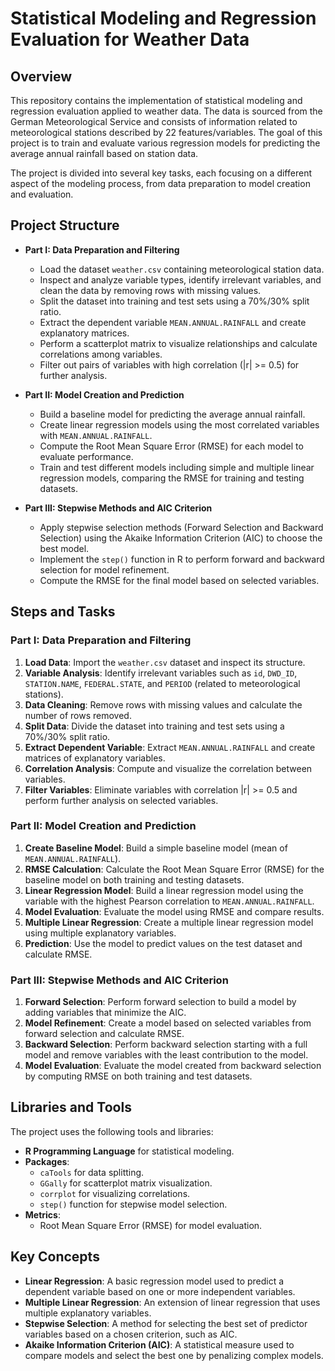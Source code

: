 # Statistical Modeling and Regression Evaluation for Weather Data

## Overview

This repository contains the implementation of statistical modeling and regression evaluation applied to weather data. The data is sourced from the German Meteorological Service and consists of information related to meteorological stations described by 22 features/variables. The goal of this project is to train and evaluate various regression models for predicting the average annual rainfall based on station data.

The project is divided into several key tasks, each focusing on a different aspect of the modeling process, from data preparation to model creation and evaluation.

## Project Structure

- **Part I: Data Preparation and Filtering**
    - Load the dataset `weather.csv` containing meteorological station data.
    - Inspect and analyze variable types, identify irrelevant variables, and clean the data by removing rows with missing values.
    - Split the dataset into training and test sets using a 70%/30% split ratio.
    - Extract the dependent variable `MEAN.ANNUAL.RAINFALL` and create explanatory matrices.
    - Perform a scatterplot matrix to visualize relationships and calculate correlations among variables.
    - Filter out pairs of variables with high correlation (|r| >= 0.5) for further analysis.

- **Part II: Model Creation and Prediction**
    - Build a baseline model for predicting the average annual rainfall.
    - Create linear regression models using the most correlated variables with `MEAN.ANNUAL.RAINFALL`.
    - Compute the Root Mean Square Error (RMSE) for each model to evaluate performance.
    - Train and test different models including simple and multiple linear regression models, comparing the RMSE for training and testing datasets.

- **Part III: Stepwise Methods and AIC Criterion**
    - Apply stepwise selection methods (Forward Selection and Backward Selection) using the Akaike Information Criterion (AIC) to choose the best model.
    - Implement the `step()` function in R to perform forward and backward selection for model refinement.
    - Compute the RMSE for the final model based on selected variables.

## Steps and Tasks

### Part I: Data Preparation and Filtering
1. **Load Data**: Import the `weather.csv` dataset and inspect its structure.
2. **Variable Analysis**: Identify irrelevant variables such as `id`, `DWD_ID`, `STATION.NAME`, `FEDERAL.STATE`, and `PERIOD` (related to meteorological stations).
3. **Data Cleaning**: Remove rows with missing values and calculate the number of rows removed.
4. **Split Data**: Divide the dataset into training and test sets using a 70%/30% split ratio.
5. **Extract Dependent Variable**: Extract `MEAN.ANNUAL.RAINFALL` and create matrices of explanatory variables.
6. **Correlation Analysis**: Compute and visualize the correlation between variables.
7. **Filter Variables**: Eliminate variables with correlation |r| >= 0.5 and perform further analysis on selected variables.

### Part II: Model Creation and Prediction
1. **Create Baseline Model**: Build a simple baseline model (mean of `MEAN.ANNUAL.RAINFALL`).
2. **RMSE Calculation**: Calculate the Root Mean Square Error (RMSE) for the baseline model on both training and testing datasets.
3. **Linear Regression Model**: Build a linear regression model using the variable with the highest Pearson correlation to `MEAN.ANNUAL.RAINFALL`.
4. **Model Evaluation**: Evaluate the model using RMSE and compare results.
5. **Multiple Linear Regression**: Create a multiple linear regression model using multiple explanatory variables.
6. **Prediction**: Use the model to predict values on the test dataset and calculate RMSE.

### Part III: Stepwise Methods and AIC Criterion
1. **Forward Selection**: Perform forward selection to build a model by adding variables that minimize the AIC.
2. **Model Refinement**: Create a model based on selected variables from forward selection and calculate RMSE.
3. **Backward Selection**: Perform backward selection starting with a full model and remove variables with the least contribution to the model.
4. **Model Evaluation**: Evaluate the model created from backward selection by computing RMSE on both training and test datasets.

## Libraries and Tools

The project uses the following tools and libraries:
- **R Programming Language** for statistical modeling.
- **Packages**: 
  - `caTools` for data splitting.
  - `GGally` for scatterplot matrix visualization.
  - `corrplot` for visualizing correlations.
  - `step()` function for stepwise model selection.
- **Metrics**:
  - Root Mean Square Error (RMSE) for model evaluation.

## Key Concepts

- **Linear Regression**: A basic regression model used to predict a dependent variable based on one or more independent variables.
- **Multiple Linear Regression**: An extension of linear regression that uses multiple explanatory variables.
- **Stepwise Selection**: A method for selecting the best set of predictor variables based on a chosen criterion, such as AIC.
- **Akaike Information Criterion (AIC)**: A statistical measure used to compare models and select the best one by penalizing complex models.
